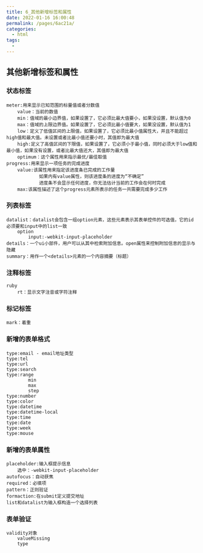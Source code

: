 ```yaml
---
title: 6_其他新增标签和属性
date: 2022-01-16 16:00:48
permalink: /pages/6ac21a/
categories:
  - html
tags:
  - 
---
```

## 其他新增标签和属性
### 状态标签
	meter:用来显示已知范围的标量值或者分数值
		value：当前的数值
		min：值域的最小边界值，如果设置了，它必须比最大值要小，如果没设置，默认值为0
		max：值域的上限边界值。如果设置了，它必须比最小值要大，如果没设置，默认值为1
		low：定义了低值区间的上限值，如果设置了，它必须比最小值属性大，并且不能超过high值和最大值。未设置或者比最小值还要小时，其值即为最大值
		high:定义了高值区间的下限值，如果设置了，它必须小于最小值，同时必须大于low值和最小值，如果没有设置，或者比最大值还大，其值即为最大值
		optimum：这个属性用来指示最优/最佳取值
	progress:用来显示一项任务的完成进度
		value:该属性用来指定该进度条已完成的工作量
				如果内有value属性，则该进度条的进度为“不确定”
				进度条不会显示任何进度，你无法估计当前的工作会在何时完成
		max:该属性描述了这个progress元素所表示的任务一共需要完成多少工作
### 列表标签
	datalist：datalist会包含一组option元素，这些元素表示其表单控件的可选值，它的id必须要和input中的list一致
		option
			input:-webkit-input-placeholder
	details：一个ui小部件，用户可以从其中检索附加信息。open属性来控制附加信息的显示与隐藏
	summary：用作一个<details>元素的一个内容摘要（标题）
### 注释标签
	ruby
		rt：显示文字注音或字符注释
### 标记标签
	mark：着重
### 新增的表单格式
	type:email - email地址类型
	type:tel
	type:url
	type:search
	type:range
			min
			max
			step
	type:number
	type:color
	type:datetime
	type:datetime-local
	type:time
	type:date
	type:week
	type:mouse
### 新增的表单属性
	placeholder:输入框提示信息
		选中：-webkit-input-placeholder
	autofocus：自动获焦
	required：必填项
	pattern：正则验证
	formaction:在submit定义提交地址
	list和datalist为输入框构造一个选择列表
### 表单验证
	validity对象
		valueMissing
		type
